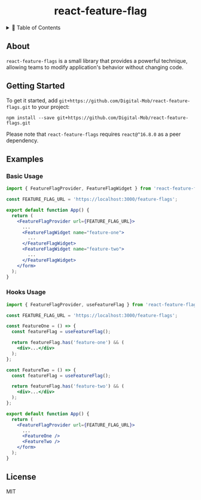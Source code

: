 <h1 align="center">
  react-feature-flag
</h1>

<details>
<summary>📖 Table of Contents</summary>
<p>

- [About](#about)
- [Getting Started](#getting-started)
- [Examples](#examples)
  - [Basic Usage](#basic-usage)
  - [Hooks Usage](#hooks-usage)
- [License](#license)

</p>
</details>

## About

`react-feature-flags` is a small library that provides a powerful technique, allowing teams to modify application's behavior without changing code.

## Getting Started

To get it started, add `git+https://github.com/Digital-Mob/react-feature-flags.git` to your project:

```
npm install --save git+https://github.com/Digital-Mob/react-feature-flags.git
```

Please note that `react-feature-flags` requires `react@^16.8.0` as a peer dependency.

## Examples

### Basic Usage

```jsx
import { FeatureFlagProvider, FeatureFlagWidget } from 'react-feature-flags';

const FEATURE_FLAG_URL = 'https://localhost:3000/feature-flags';

export default function App() {
  return (
    <FeatureFlagProvider url={FEATURE_FLAG_URL}>
      ...
      <FeatureFlagWidget name="feature-one">
        ...
      </FeatureFlagWidget>
      <FeatureFlagWidget name="feature-two">
        ...
      </FeatureFlagWidget>
    </form>
  );
}
```

### Hooks Usage

```jsx
import { FeatureFlagProvider, useFeatureFlag } from 'react-feature-flags';

const FEATURE_FLAG_URL = 'https://localhost:3000/feature-flags';

const FeatureOne = () => {
  const featureFlag = useFeatureFlag();

  return featureFlag.has('feature-one') && (
    <div>...</div>
  );
};

const FeatureTwo = () => {
  const featureFlag = useFeatureFlag();

  return featureFlag.has('feature-two') && (
    <div>...</div>
  );
};

export default function App() {
  return (
    <FeatureFlagProvider url={FEATURE_FLAG_URL}>
      ...
      <FeatureOne />
      <FeatureTwo />
    </form>
  );
}
```

## License

MIT
